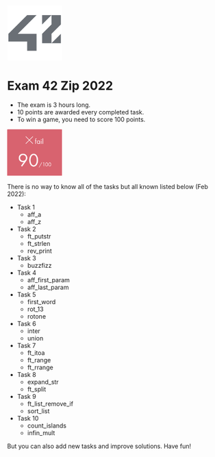 <img src="/images/42.png" width=128>

# Exam 42 Zip 2022

- The exam is 3 hours long.
- 10 points are awarded every completed task.
- To win a game, you need to score 100 points.

<img src="/images/90.png" width=128>


There is no way to know all of the tasks but all known listed below (Feb 2022):

- Task 1 
  - aff_a
  - aff_z
- Task 2
  - ft_putstr
  - ft_strlen
  - rev_print
- Task 3
  - buzzfizz
- Task 4
  - aff_first_param
  - aff_last_param
- Task 5
  - first_word
  - rot_13
  - rotone
- Task 6
  - inter
  - union
- Task 7
  - ft_itoa
  - ft_range
  - ft_rrange
- Task 8
  - expand_str
  - ft_split
- Task 9
  - ft_list_remove_if
  - sort_list
- Task 10
  - count_islands
  - infin_mult

But you can also add new tasks and improve solutions. Have fun!
